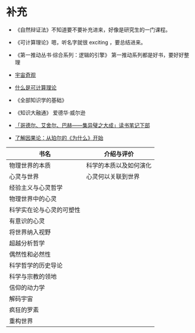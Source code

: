 # 补充



- 《自然辩证法》不知道要不要补充进来，好像是研究生的一门课程。
- 《可计算理论》嗯，听名字就很 exciting ，要总结进来。


- 《第一推动丛书·综合系列：逻辑的引擎》 第一推动系列都是好书，要好好整理
- [宇宙奇观](https://www.bilibili.com/bangumi/play/ep119047/)
- [什么是可计算理论](https://book.douban.com/review/6137986/)


- 《全部知识学的基础》
- 《知识大融通》 爱德华·威尔逊


- [「哥德尔、艾舍尔、巴赫——集异璧之大成」读书笔记下部](https://www.jianshu.com/p/5486adae6501)

- [了解因果论：从珀尔的《为什么》开始](http://mp.weixin.qq.com/s?__biz=MzIwOTA1MDAyNA==&mid=2649859872&idx=2&sn=60efafc628bcde172d0ca270c9e1dc1d&chksm=8f7cc7e7b80b4ef1f504490eb234a91f62028431f34185dcaa4cd6e08b84056cd04ab7bb9084&mpshare=1&scene=1&srcid=#rd)



| 书名                     | 介绍与评价             |
| ------------------------ | ---------------------- |
| 物理世界的本质           | 科学的本质以及如何演化 |
| 心灵与世界               | 心灵何以关联到世界     |
| 经验主义与心灵哲学       |                        |
| 物理世界中的心灵         |                        |
| 科学实在论与心灵的可塑性 |                        |
| 有意识的心灵             |                        |
| 将世界纳入视野           |                        |
| 超越分析哲学             |                        |
| 偶然性和必然性           |                        |
| 科学哲学的历史导论       |                        |
| 科学与宗教的领地         |                        |
| 信仰的动力学             |                        |
| 解码宇宙                 |                        |
| 疯狂的罗素               |                        |
| 重构世界                 |                        |
